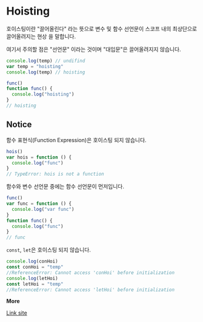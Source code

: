 # Hoisting

호이스팅이란 "끌어올린다" 라는 뜻으로 변수 및 함수 선언문이 스코프 내의 최상단으로 끌어올려지는 현상 을 말합니다.

여기서 주의할 점은 "선언문" 이라는 것이며 "대입문"은 끌어올려지지 않습니다.

```js
console.log(temp) // undifind
var temp = "hoisting"
console.log(temp) // hoisting
```

```javascript
func()
function func() {
  console.log("hoisting")
}
// hoisting
```

## Notice

함수 표현식(Function Expression)은 호이스팅 되지 않습니다.

```javascript
hois()
var hois = function () {
  console.log("func")
}
// TypeError: hois is not a function
```

함수와 변수 선언문 중에는 함수 선언문이 먼저입니다.

```javascript
func()
var func = function () {
  console.log("var func")
}
function func() {
  console.log("func")
}
// func
```

`const`, `let`은 호이스팅 되지 않습니다.

```javascript
console.log(conHoi)
const conHoi = "temp"
//ReferenceError: Cannot access 'conHoi' before initialization
console.log(letHoi)
const letHoi = "temp"
//ReferenceError: Cannot access 'letHoi' before initialization
```

**More**

[Link site](https://velog.io/@surim014/JavaScript%EC%97%90%EC%84%9C%EC%9D%98-Hoisting%EC%9D%B4%EB%9E%80-%EB%AC%B4%EC%97%87%EC%9D%B8%EA%B0%80)
